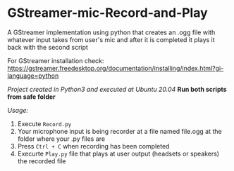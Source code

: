 # GStreamer-mic-Record-and-Play
A GStreamer implementation using python that creates an .ogg file with whatever input takes from user's mic and after it is completed it plays it back with the second script

For GStreamer installation check: https://gstreamer.freedesktop.org/documentation/installing/index.html?gi-language=python

*Project created in Python3 and executed at Ubuntu 20.04*
**Run both scripts from safe folder**

*Usage:*
1) Execute `Record.py`
2) Your microphone input is being recorder at a file named file.ogg at the folder where your .py files are
3) Press `Ctrl + C` when recording has been completed
4) Execurte `Play.py` file that plays at user output (headsets or speakers) the recorded file

